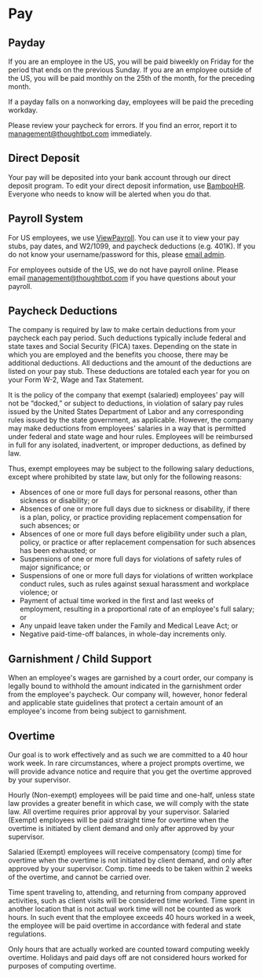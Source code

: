 # Pay

## Payday

If you are an employee in the US, you will be paid biweekly on Friday for the period that ends on the previous Sunday. If you are an employee outside of the US, you will be paid monthly on the 25th of the month, for the preceding month.

If a payday falls on a nonworking day, employees will be paid the preceding workday.

Please review your paycheck for errors. If you find an error, report it to [management@thoughtbot.com](mailto:management@thoughtbot.com) immediately.

## Direct Deposit

Your pay will be deposited into your bank account through our direct deposit program. To edit your direct deposit information, use [BambooHR][bamboo-link]. Everyone who needs to know will be alerted when you do that.

## Payroll System

For US employees, we use [ViewPayroll][viewpayroll-link]. You can use it to view your pay stubs, pay dates, and W2/1099, and paycheck deductions (e.g. 401K). If you do not know your username/password for this, please [email admin](mailto:admin@thoughtbot.com).

For employees outside of the US, we do not have payroll online. Please email [management@thoughtbot.com](mailto:management@thoughtbot.com) if you have questions about your payroll.

## Paycheck Deductions

The company is required by law to make certain deductions from your paycheck each pay period. Such deductions typically include federal and state taxes and Social Security (FICA) taxes. Depending on the state in which you are employed and the benefits you choose, there may be additional deductions. All deductions and the amount of the deductions are listed on your pay stub. These deductions are totaled each year for you on your Form W-2, Wage and Tax Statement.

It is the policy of the company that exempt (salaried) employees' pay will not be “docked,” or subject to deductions, in violation of salary pay rules issued by the United States Department of Labor and any corresponding rules issued by the state government, as applicable. However, the company may make deductions from employees' salaries in a way that is permitted under federal and state wage and hour rules. Employees will be reimbursed in full for any isolated, inadvertent, or improper deductions, as defined by law.

Thus, exempt employees may be subject to the following salary deductions, except where prohibited by state law, but only for the following reasons:

* Absences of one or more full days for personal reasons, other than sickness or disability; or
* Absences of one or more full days due to sickness or disability, if there is a plan, policy, or practice providing replacement compensation for such absences; or
* Absences of one or more full days before eligibility under such a plan, policy, or practice or after replacement compensation for such absences has been exhausted; or
* Suspensions of one or more full days for violations of safety rules of major significance; or
* Suspensions of one or more full days for violations of written workplace conduct rules, such as rules against sexual harassment and workplace violence; or
* Payment of actual time worked in the first and last weeks of employment, resulting in a proportional rate of an employee's full salary; or
* Any unpaid leave taken under the Family and Medical Leave Act; or
* Negative paid-time-off balances, in whole-day increments only.

## Garnishment / Child Support

When an employee's wages are garnished by a court order, our company is legally bound to withhold the amount indicated in the garnishment order from the employee's paycheck. Our company will, however, honor federal and applicable state guidelines that protect a certain amount of an employee's income from being subject to garnishment.

## Overtime

Our goal is to work effectively and as such we are committed to a 40 hour work week. In rare circumstances, where a project prompts overtime, we will provide advance notice and require that you get the overtime approved by your supervisor.

Hourly (Non-exempt) employees will be paid time and one-half, unless state law provides a greater benefit in which case, we will comply with the state law. All overtime requires prior approval by your supervisor. Salaried (Exempt) employees will be paid straight time for overtime when the overtime is initiated by client demand and only after approved by your supervisor.

Salaried (Exempt) employees will receive compensatory (comp) time for overtime when the overtime is not initiated by client demand, and only after approved by your supervisor. Comp. time needs to be taken within 2 weeks of the overtime, and cannot be carried over.

Time spent traveling to, attending, and returning from company approved activities, such as client visits will be considered time worked. Time spent in another location that is not actual work time will not be counted as work hours. In such event that the employee exceeds 40 hours worked in a week, the employee will be paid overtime in accordance with federal and state regulations.

Only hours that are actually worked are counted toward computing weekly overtime. Holidays and paid days off are not considered hours worked for purposes of computing overtime.

[bamboo-link]: https://thoughtbot.bamboohr.com/dashboard/index.php
[viewpayroll-link]: https://www.viewpayroll.com/SPF/Login/Auth.aspx
